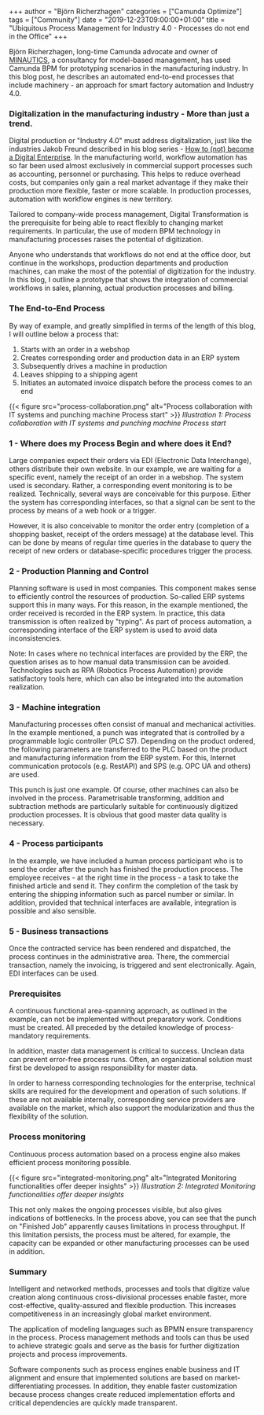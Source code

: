 +++
author = "Björn Richerzhagen"
categories = ["Camunda Optimize"]
tags = ["Community"]
date = "2019-12-23T09:00:00+01:00"
title = "Ubiquitous Process Management for Industry 4.0 - Processes do not end in the Office"
+++

Björn Richerzhagen, long-time Camunda advocate and owner of [MINAUTICS](http://www.mi-nautics.com/), a consultancy for model-based management, has used Camunda BPM for prototyping scenarios in the manufacturing industry. In this blog post, he describes an automated end-to-end processes that include machinery - an approach for smart factory automation and Industry 4.0.

### Digitalization in the manufacturing industry - More than just a trend.

Digital production or "Industry 4.0" must address digitalization, just like the industries Jakob Freund described in his blog series - [How to (not) become a Digital Enterprise](https://blog.camunda.com/post/2019/10/how-to-not-become-a-digital-enterprise/). In the manufacturing world, workflow automation has so far been used almost exclusively in commercial support processes such as accounting, personnel or purchasing. This helps to reduce overhead costs, but companies only gain a real market advantage if they make their production more flexible, faster or more scalable. In production processes, automation with workflow engines is new territory.

Tailored to company-wide process management, Digital Transformation is the prerequisite for being able to react flexibly to changing market requirements. In particular, the use of modern BPM technology in manufacturing processes raises the potential of digitization.

Anyone who understands that workflows do not end at the office door, but continue in the workshops, production departments and production machines, can make the most of the potential of digitization for the industry. In this blog, I outline a prototype that shows the integration of commercial workflows in sales, planning, actual production processes and billing.

### The End-to-End Process

By way of example, and greatly simplified in terms of the length of this blog, I will outline below a process that:

<ol>
<li>Starts with an order in a webshop</li>
<li>Creates corresponding order and production data in an ERP system</li>
<li>Subsequently drives a machine in production</li>
<li>Leaves shipping to a shipping agent</li>
<li>Initiates an automated invoice dispatch before the process comes to an end</li>
</ol>

{{< figure src="process-collaboration.png" alt="Process collaboration with IT systems and punching machine Process start" >}}
_Illustration 1: Process collaboration with IT systems and punching machine Process start_

### 1 - Where does my Process Begin and where does it End?

Large companies expect their orders via EDI (Electronic Data Interchange), others distribute their own website. In our example, we are waiting for a specific event, namely the receipt of an order in a webshop. The system used is secondary. Rather, a corresponding event monitoring is to be realized. Technically, several ways are conceivable for this purpose. Either the system has corresponding interfaces, so that a signal can be sent to the process by means of a web hook or a trigger.

However, it is also conceivable to monitor the order entry (completion of a shopping basket, receipt of the orders message) at the database level. This can be done by means of regular time queries in the database to query the receipt of new orders or database-specific procedures trigger the process.

### 2 - Production Planning and Control

Planning software is used in most companies. This component makes sense to efficiently control the resources of production. So-called ERP systems support this in many ways. For this reason, in the example mentioned, the order received is recorded in the ERP system.
In practice, this data transmission is often realized by "typing". As part of process automation, a corresponding interface of the ERP system is used to avoid data inconsistencies.

Note: In cases where no technical interfaces are provided by the ERP, the question arises as to how manual data transmission can be avoided. Technologies such as RPA (Robotics Process Automation) provide satisfactory tools here, which can also be integrated into the automation realization.

### 3 - Machine integration

Manufacturing processes often consist of manual and mechanical activities. In the example mentioned, a punch was integrated that is controlled by a programmable logic controller (PLC S7). Depending on the product ordered, the following parameters are transferred to the PLC based on the product and manufacturing information from the ERP system. For this, Internet communication protocols (e.g. RestAPI) and SPS (e.g. OPC UA and others) are used.

This punch is just one example. Of course, other machines can also be involved in the process. Parametrisable transforming, addition and subtraction methods are particularly suitable for continuously digitized production processes. It is obvious that good master data quality is necessary.

### 4 - Process participants

In the example, we have included a human process participant who is to send the order after the punch has finished the production process. The employee receives - at the right time in the process - a task to take the finished article and send it. They confirm the completion of the task by entering the shipping information such as parcel number or similar.
In addition, provided that technical interfaces are available, integration is possible and also sensible.

### 5 - Business transactions

Once the contracted service has been rendered and dispatched, the process continues in the administrative area. There, the commercial transaction, namely the invoicing, is triggered and sent electronically. Again, EDI interfaces can be used.

### Prerequisites

A continuous functional area-spanning approach, as outlined in the example, can not be implemented without preparatory work. Conditions must be created. All preceded by the detailed knowledge of process-mandatory requirements.

In addition, master data management is critical to success. Unclean data can prevent error-free process runs. Often, an organizational solution must first be developed to assign responsibility for master data.

In order to harness corresponding technologies for the enterprise, technical skills are required for the development and operation of such solutions. If these are not available internally, corresponding service providers are available on the market, which also support the modularization and thus the flexibility of the solution.

### Process monitoring

Continuous process automation based on a process engine also makes efficient process monitoring possible.

{{< figure src="integrated-monitoring.png" alt="Integrated Monitoring functionalities offer deeper insights" >}}
_Illustration 2: Integrated Monitoring functionalities offer deeper insights_

This not only makes the ongoing processes visible, but also gives indications of bottlenecks. In the process above, you can see that the punch on "Finished Job" apparently causes limitations in process throughput. If this limitation persists, the process must be altered, for example, the capacity can be expanded or other manufacturing processes can be used in addition.

### Summary

Intelligent and networked methods, processes and tools that digitize value creation along continuous cross-divisional processes enable faster, more cost-effective, quality-assured and flexible production. This increases competitiveness in an increasingly global market environment.

The application of modeling languages ​​such as BPMN ensure transparency in the process. Process management methods and tools can thus be used to achieve strategic goals and serve as the basis for further digitization projects and process improvements.

Software components such as process engines enable business and IT alignment and ensure that implemented solutions are based on market-differentiating processes. In addition, they enable faster customization because process changes create reduced implementation efforts and critical dependencies are quickly made transparent.

